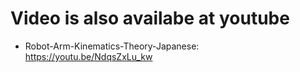 # Video is also availabe at youtube
- Robot-Arm-Kinematics-Theory-Japanese: https://youtu.be/NdqsZxLu_kw
